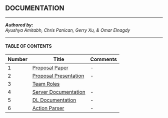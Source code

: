 ## DOCUMENTATION
----
*__Authored by:__*  
_Ayushya Amitabh, Chris Panican, Gerry Xu, & Omar Elnagdy_  

----

#### TABLE OF CONTENTS

| Number | Title                                              | Comments |
|--------|----------------------------------------------------|----------|
| 1      | [Proposal Paper](Proposal_Paper.pdf)               | -        |
| 2      | [Proposal Presentation](Proposal_Presentation.pdf) | -        |
| 3      | [Team Roles](TEAM_ROLES.MD)                        |          |
| 4      | [Server Documentation](../server/README.MD)        | -        |
| 5      | [DL Documentation](../ml/README.MD)                | -        |
| 6      | [Action Parser](../ml/ACTION_PARSER.MD)            | -        |